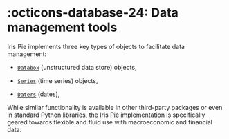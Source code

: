 
# :octicons-database-24: Data management tools

Iris Pie implements three key types of objects to facilitate data
management:

* [`Databox`](databoxes.md) (unstructured data store) objects,

* [`Series`](time_series.md) (time series) objects,

* [`Daters`](dates.md) (dates),


While similar functionality is available in other third-party
packages or even in standard Python libraries, the Iris Pie implementation
is specifically geared towards flexible and fluid use with
macroeconomic and financial data.

